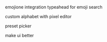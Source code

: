 emojione integration
  typeahead for emoji search

custom alphabet with pixel editor

preset picker

make ui better